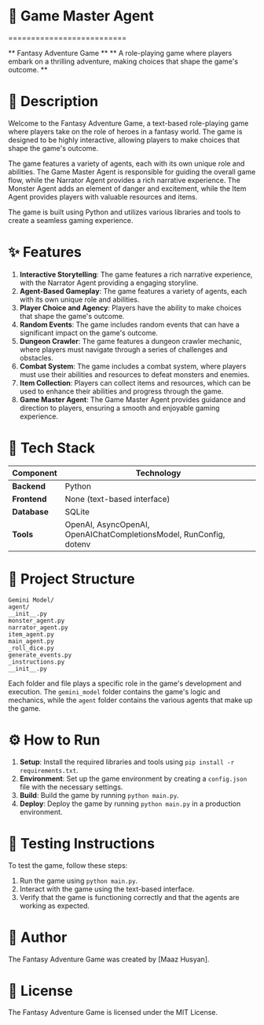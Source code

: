 # 🚀 Game Master Agent
==========================

** Fantasy Adventure Game ** 
**  A role-playing game where players embark on a thrilling adventure, making choices that shape the game's outcome. **

**📖 Description**
=================

Welcome to the Fantasy Adventure Game, a text-based role-playing game where players take on the role of heroes in a fantasy world. The game is designed to be highly interactive, allowing players to make choices that shape the game's outcome.

The game features a variety of agents, each with its own unique role and abilities. The Game Master Agent is responsible for guiding the overall game flow, while the Narrator Agent provides a rich narrative experience. The Monster Agent adds an element of danger and excitement, while the Item Agent provides players with valuable resources and items.

The game is built using Python and utilizes various libraries and tools to create a seamless gaming experience.

**✨ Features**
================

1. **Interactive Storytelling**: The game features a rich narrative experience, with the Narrator Agent providing a engaging storyline.
2. **Agent-Based Gameplay**: The game features a variety of agents, each with its own unique role and abilities.
3. **Player Choice and Agency**: Players have the ability to make choices that shape the game's outcome.
4. **Random Events**: The game includes random events that can have a significant impact on the game's outcome.
5. **Dungeon Crawler**: The game features a dungeon crawler mechanic, where players must navigate through a series of challenges and obstacles.
6. **Combat System**: The game includes a combat system, where players must use their abilities and resources to defeat monsters and enemies.
7. **Item Collection**: Players can collect items and resources, which can be used to enhance their abilities and progress through the game.
8. **Game Master Agent**: The Game Master Agent provides guidance and direction to players, ensuring a smooth and enjoyable gaming experience.

**🧰 Tech Stack**
================

| **Component** | **Technology** |
| --- | --- |
| **Backend** | Python |
| **Frontend** | None (text-based interface) |
| **Database** | SQLite |
| **Tools** | OpenAI, AsyncOpenAI, OpenAIChatCompletionsModel, RunConfig, dotenv |

**📁 Project Structure**
=====================

```
Gemini Model/
agent/
__init__.py
monster_agent.py
narrator_agent.py
item_agent.py
main_agent.py
_roll_dice.py
generate_events.py
_instructions.py
__init__.py
```

Each folder and file plays a specific role in the game's development and execution. The `gemini_model` folder contains the game's logic and mechanics, while the `agent` folder contains the various agents that make up the game.

**⚙️ How to Run**
================

1. **Setup**: Install the required libraries and tools using `pip install -r requirements.txt`.
2. **Environment**: Set up the game environment by creating a `config.json` file with the necessary settings.
3. **Build**: Build the game by running `python main.py`.
4. **Deploy**: Deploy the game by running `python main.py` in a production environment.

**🧪 Testing Instructions**
==========================

To test the game, follow these steps:

1. Run the game using `python main.py`.
2. Interact with the game using the text-based interface.
3. Verify that the game is functioning correctly and that the agents are working as expected.

**👤 Author**
================

The Fantasy Adventure Game was created by [Maaz Husyan].

**📝 License**
================

The Fantasy Adventure Game is licensed under the MIT License.
